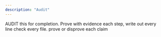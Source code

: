 ```yaml
---
description: "Audit"
---
```


AUDIT this for completion. Prove with evidence each step, write out every line
check every file. prove or disprove each claim 